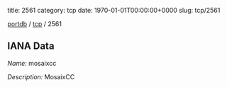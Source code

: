 title: 2561
category: tcp
date: 1970-01-01T00:00:00+0000
slug: tcp/2561

[portdb](/) / [tcp](/category/tcp.html) / 2561


## IANA Data

_Name:_ mosaixcc

_Description:_ MosaixCC

